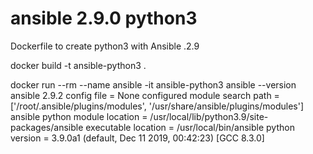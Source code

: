 # ansible 2.9.0 python3 

Dockerfile to create python3 with Ansible .2.9

docker build -t ansible-python3 .

docker run --rm --name ansible -it ansible-python3 ansible --version
ansible 2.9.2
  config file = None
  configured module search path = ['/root/.ansible/plugins/modules', '/usr/share/ansible/plugins/modules']
  ansible python module location = /usr/local/lib/python3.9/site-packages/ansible
  executable location = /usr/local/bin/ansible
  python version = 3.9.0a1 (default, Dec 11 2019, 00:42:23) [GCC 8.3.0]

